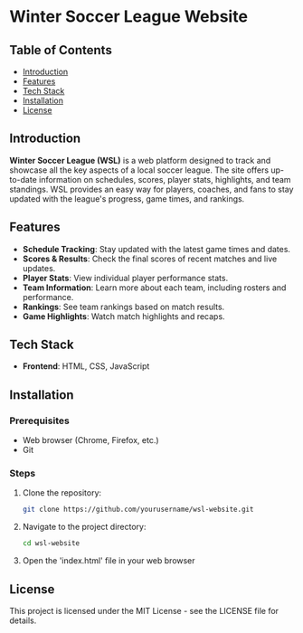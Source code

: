 # Winter Soccer League Website

## Table of Contents

- [Introduction](#introduction)
- [Features](#features)
- [Tech Stack](#tech-stack)
- [Installation](#installation)
- [License](#license)

## Introduction

**Winter Soccer League (WSL)** is a web platform designed to track and showcase all the key aspects of a local soccer league. The site offers up-to-date information on schedules, scores, player stats, highlights, and team standings. WSL provides an easy way for players, coaches, and fans to stay updated with the league's progress, game times, and rankings.

## Features

- **Schedule Tracking**: Stay updated with the latest game times and dates.
- **Scores & Results**: Check the final scores of recent matches and live updates.
- **Player Stats**: View individual player performance stats.
- **Team Information**: Learn more about each team, including rosters and performance.
- **Rankings**: See team rankings based on match results.
- **Game Highlights**: Watch match highlights and recaps.

## Tech Stack

- **Frontend**: HTML, CSS, JavaScript

## Installation

### Prerequisites

- Web browser (Chrome, Firefox, etc.)
- Git

### Steps

1. Clone the repository:

   ```bash
   git clone https://github.com/yourusername/wsl-website.git
   ```

2. Navigate to the project directory:

   ```bash
   cd wsl-website
   ```

3. Open the 'index.html' file in your web browser

## License

This project is licensed under the MIT License - see the LICENSE file for details.
